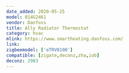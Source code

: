 ```yaml
---
date_added: 2020-05-25
model: 014G2461
vendor: Danfoss
title: Ally Radiator Thermostat
category: hvac
mlink: https://www.smartheating.danfoss.com/
link: 
zigbeemodel: ['eTRV0100']
compatible: [zigate,deconz,zha,iob]
deconz: 2983
---
```




